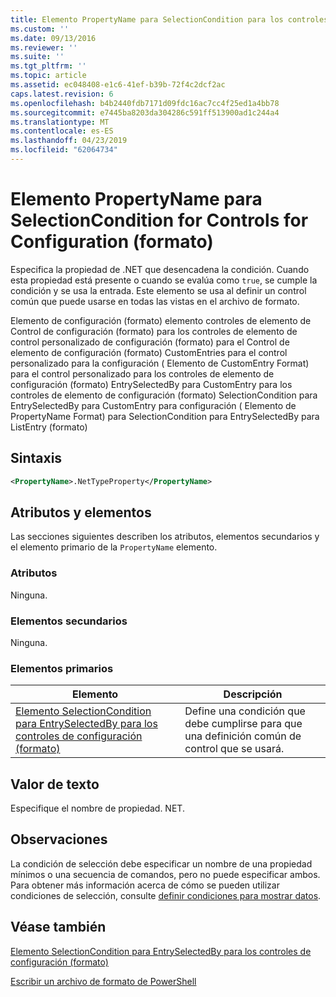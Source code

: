 ```yaml
---
title: Elemento PropertyName para SelectionCondition para los controles de configuración (formato) | Microsoft Docs
ms.custom: ''
ms.date: 09/13/2016
ms.reviewer: ''
ms.suite: ''
ms.tgt_pltfrm: ''
ms.topic: article
ms.assetid: ec048408-e1c6-41ef-b39b-72f4c2dcf2ac
caps.latest.revision: 6
ms.openlocfilehash: b4b2440fdb7171d09fdc16ac7cc4f25ed1a4bb78
ms.sourcegitcommit: e7445ba8203da304286c591ff513900ad1c244a4
ms.translationtype: MT
ms.contentlocale: es-ES
ms.lasthandoff: 04/23/2019
ms.locfileid: "62064734"
---
```

# <a name="propertyname-element-for-selectioncondition-for-controls-for-configuration-format"></a>Elemento PropertyName para SelectionCondition for Controls for Configuration (formato)

Especifica la propiedad de .NET que desencadena la condición. Cuando esta propiedad está presente o cuando se evalúa como `true`, se cumple la condición y se usa la entrada. Este elemento se usa al definir un control común que puede usarse en todas las vistas en el archivo de formato.

Elemento de configuración (formato) elemento controles de elemento de Control de configuración (formato) para los controles de elemento de control personalizado de configuración (formato) para el Control de elemento de configuración (formato) CustomEntries para el control personalizado para la configuración ( Elemento de CustomEntry Format) para el control personalizado para los controles de elemento de configuración (formato) EntrySelectedBy para CustomEntry para los controles de elemento de configuración (formato) SelectionCondition para EntrySelectedBy para CustomEntry para configuración ( Elemento de PropertyName Format) para SelectionCondition para EntrySelectedBy para ListEntry (formato)

## <a name="syntax"></a>Sintaxis

```xml
<PropertyName>.NetTypeProperty</PropertyName>
```

## <a name="attributes-and-elements"></a>Atributos y elementos

Las secciones siguientes describen los atributos, elementos secundarios y el elemento primario de la `PropertyName` elemento.

### <a name="attributes"></a>Atributos

Ninguna.

### <a name="child-elements"></a>Elementos secundarios

Ninguna.

### <a name="parent-elements"></a>Elementos primarios

|Elemento|Descripción|
|-------------|-----------------|
|[Elemento SelectionCondition para EntrySelectedBy para los controles de configuración (formato)](./selectioncondition-element-for-entryselectedby-for-controls-for-configuration-format.md)|Define una condición que debe cumplirse para que una definición común de control que se usará.|

## <a name="text-value"></a>Valor de texto

Especifique el nombre de propiedad. NET.

## <a name="remarks"></a>Observaciones

La condición de selección debe especificar un nombre de una propiedad mínimos o una secuencia de comandos, pero no puede especificar ambos. Para obtener más información acerca de cómo se pueden utilizar condiciones de selección, consulte [definir condiciones para mostrar datos](./defining-conditions-for-displaying-data.md).

## <a name="see-also"></a>Véase también

[Elemento SelectionCondition para EntrySelectedBy para los controles de configuración (formato)](./selectioncondition-element-for-entryselectedby-for-controls-for-configuration-format.md)

[Escribir un archivo de formato de PowerShell](./writing-a-powershell-formatting-file.md)
